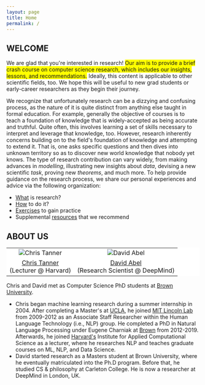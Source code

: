 ```yaml
---
layout: page
title: Home
permalink: /
---
```

## WELCOME
We are glad that you're interested in research! <span style="background-color: #FFFF00">Our aim is to provide a brief crash course on computer science research, which includes our insights, lessons, and recommendations.</span> Ideally, this content is applicable to other scientific fields, too. We hope this will be useful to new grad students or early-career researchers as they begin their journey. 

We recognize that unfortunately research can be a dizzying and confusing process, as the nature of it is quite distinct from anything else taught in formal education. For example, generally the objective of courses is to teach a foundation of knowledge that is widely-accepted as being accurate and truthful. Quite often, this involves learning a set of skills necessary to interpret and leverage that knowledge, too. However, research inherently concerns building on to the field's foundation of knowledge and attempting to extend it. That is, one asks specific questions and then dives into unknown territory so as to discover new world knowledge that nobody yet knows. The type of research contribution can vary widely, from making advances in _modelling_, illustrating new insights about _data_, devising a new scientific _task_, proving new _theorems_, and much more. To help provide guidance on the research process, we share our personal experiences and advice via the following organization:
- [What](what) is research?
- [How](how) to do it?
- [Exercises](exercises) to gain practice
- Supplemental [resources](resources) that we recommend

## ABOUT US

<p></p>
<table align="center" style="background-color:#FFFFFF" border="0px">
  <tr align="center">
    <td><img src="{{ site.baseurl }}/images/chris_cropped.png" alt="Chris Tanner"/></td>
    <td><img src="{{ site.baseurl }}/images/david_cropped.png" alt="David Abel"/></td>
  </tr>
  <tr>
    <td align="center" style="background-color:#FFFFFF" border="0"><a href="https://www.chriswtanner.com/">Chris Tanner</a><br> (Lecturer @ Harvard)</td>
    <td align="center" style="background-color:#FFFFFF" border="0"><a href="http://david-abel.github.io/">David Abel</a><br> (Research Scientist @ DeepMind)</td>
  </tr>
</table>

Chris and David met as Computer Science PhD students at [Brown University](https://cs.brown.edu/).
- Chris began machine learning research during a summer internship in 2004. After completing a Master's at [UCLA](https://www.cs.ucla.edu/), he joined [MIT Lincoln Lab](https://www.ll.mit.edu/r-d/cyber-security-and-information-sciences/artificial-intelligence-technology-and-systems) from 2009-2012 as an Associate Staff Researcher within the Human Language Technology (i.e., NLP) group. He completed a PhD in Natural Language Processing under Eugene Charniak at [Brown](http://cs.brown.edu/people/echarnia/) from 2012-2019. Afterwards, he joined [Harvard's](https://iacs.seas.harvard.edu/) Institute for Applied Computational Science as a lecturer, where he researches NLP and teaches graduate courses on ML, NLP, and Data Science. 
- David started research as a Masters student at Brown University, where he eventually matriculated into the Ph.D program. Before that, he studied CS & philosophy at Carleton College. He is now a researcher at DeepMind in London, UK.

